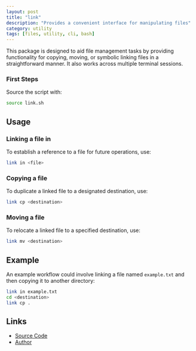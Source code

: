 ```yaml
---
layout: post
title: "link"
description: "Provides a convenient interface for manipulating files"
category: utility
tags: [files, utility, cli, bash]
---
```



This package is designed to aid file management tasks by providing functionality for copying, moving, or symbolic linking files in a straightforward manner. It also works across multiple terminal sessions.

### First Steps
Source the script with:
```bash
source link.sh
```

## Usage
### Linking a file in
To establish a reference to a file for future operations, use:
```bash
link in <file>
```

### Copying a file
To duplicate a linked file to a designated destination, use:
```bash
link cp <destination>
```

### Moving a file
To relocate a linked file to a specified destination, use:
```bash
link mv <destination>
```


## Example

An example workflow could involve linking a file named `example.txt` and then copying it to another directory:
```bash
link in example.txt
cd <destination>
link cp .
```

## Links
* [Source Code](https://github.com/thesarfo/link)
* [Author](https://twitter.com/turknesto)
